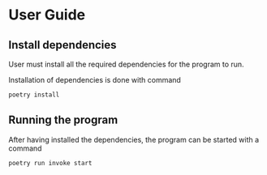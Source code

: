 

# User Guide

## Install dependencies

User must install all the required dependencies for the program to run.

Installation of dependencies is done with command

```sh
poetry install
```

## Running the program

After having installed the dependencies, the program can be started with a command

```sh
poetry run invoke start
```

